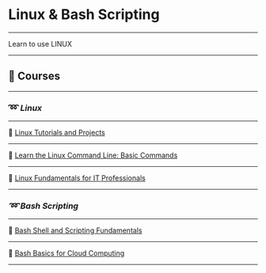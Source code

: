 # Linux & Bash Scripting

---

Learn to use LINUX

---

## 🎥 Courses

---

### ➿ *Linux*

---

🔗 [Linux Tutorials and Projects](https://www.udemy.com/course/linux-tutorials/?LSNPUBID=JVFxdTr9V80&ranEAID=JVFxdTr9V80&ranMID=39197&ranSiteID=JVFxdTr9V80-8BOt3ydFksXfA15J8uGSqg&utm_medium=udemyads&utm_source=aff-campaign)

---

🔗 [Learn the Linux Command Line: Basic Commands](https://www.udemy.com/course/command-line/?LSNPUBID=JVFxdTr9V80&ranEAID=JVFxdTr9V80&ranMID=39197&ranSiteID=JVFxdTr9V80-BjAMw3hw0LlBpVp9rpfJ4g&utm_medium=udemyads&utm_source=aff-campaign)

---

🔗 [Linux Fundamentals for IT Professionals](https://www.udemy.com/course/linux-fundamentals-for-it-professionals/?LSNPUBID=JVFxdTr9V80&ranEAID=JVFxdTr9V80&ranMID=39197&ranSiteID=JVFxdTr9V80-8eHiyDaivsWSXvI5HwocJg&utm_medium=udemyads&utm_source=aff-campaign)

---

### *➿ Bash Scripting*

---

🔗 [Bash Shell and Scripting Fundamentals](https://www.udemy.com/course/bash-shell-and-scripting-fundamentals/)

---

🔗 [Bash Basics for Cloud Computing](https://www.udemy.com/course/bash-basics-for-cloud-computing/)

---
